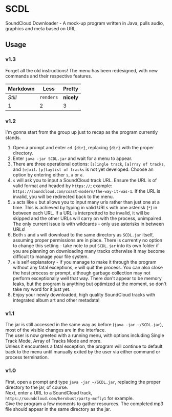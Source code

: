 # SCDL
SoundCloud Downloader - A mock-up program written in Java, pulls audio, graphics and meta based on URL.

## Usage

### v1.3

Forget all the old instructions! The menu has been redesigned, with new commands and their respective features.

Markdown | Less | Pretty
--- | --- | ---
*Still* | `renders` | **nicely**
1 | 2 | 3

### v1.2

I'm gonna start from the group up just to recap as the program currently stands.  
1. Open a prompt and enter `cd {dir}`, replacing `{dir}` with the proper directory.  
2. Enter `java -jar SCDL.jar` and wait for a menu to appear.  
3. There are three operational options: `[s]ingle track`, `[a]rray of tracks`, and `[e]xit`. `[p]laylist of tracks` is not yet developed. Choose an option by entering either `s`, `a` or `e`.  
4. `s` will ask you to input a SoundCloud track URL. Ensure the URL is of valid format and headed by `https://`; example: `https://soundcloud.com/coast-modern/the-way-it-was-1`. If the URL is invalid, you will be redirected back to the menu.  
5. `a` acts like `s` but allows you to input many urls rather than just one at a time. This is achieved by typing in valid URLs with one asterisk (`*`) in between each URL. If a URL is interpretted to be invalid, it will be skipped and the other URLs will carry on with the process, unimpaired. The only current issue is with wildcards - only use asterisks in between URLs!  
6. Both `s` and `a` will download to the same directory as `SCDL.jar` itself, assuming proper permissions are in place. There is currently no option to change this setting - take note to put `SCDL.jar` into its own folder if you are planning on downloading many tracks otherwise it may become difficult to manage your file system.  
7. `e` is self explanatory - if you manage to make it through the program without any fatal exceptions, `e` will quit the process. You can also close the host process or prompt, although garbage collection may not perform exceptionally well that way. There don't appear to be memory leaks, but the program is anything but optimized at the moment, so don't take my word for it just yet.  
8. Enjoy your newly downloaded, high quality SoundCloud tracks with integrated album art and other metadata!  

### v1.1

The jar is still accessed in the same way as before (`java -jar ~/SCDL.jar`), most of the visible changes are in the interface.  
The user is now greeted with a running menu, with options including Single Track Mode, Array of Tracks Mode and more.   
Unless it encounters a fatal exception, the program will continue to default back to the menu until manually exited by the user via either command or process termination.  

### v1.0

First, open a prompt and type `java -jar ~/SCDL.jar`, replacing the proper directory to the jar, of course.  
Next, enter a URL to a SoundCloud track, `https://soundcloud.com/herobust/party-mcfly1` for example.  
Give the program a few moments to gather resources. The completed mp3 file should appear in the same directory as the jar.  
